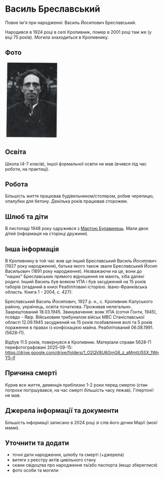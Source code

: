 # Василь Бреславський #

Повне ім'я при народженні: Василь Йосипович Бреславський.

Народився в 1924 році в селі Кропивник, помер в 2001 році там же (у віці 75 років). Могила знаходиться в Кропивнику.

## Фото ##

[<img src="../photos/photo_016_75.jpg" height=250 />](../photos/photo_016.md)

## Освіта ##

Школа (4-7 класів), іншої формальної освіти не мав (вчився під час роботи, на практиці).

## Робота ##

Більшість життя працював будівельником/столяром, робив черепицю, опалубки для бетону. Декілька років працював сторожем.

## Шлюб та діти ##

В листопаді 1948 року одружився з [Мартою Булавинець](Марта%20Булавинець.md). Мали двоє дітей (інформація на сторінці дружини).

## Інша інформація ##

В Кропивнику в той час жив ще інший Бреславський Василь Йосипович (1927 року народження), батька якого також звали Бреславський Йосип Васильович (1891 року народження). Незважаючи на це, вони до "наших" Бреславських прямого відношення не мають, хіба далекі родичі. Інший Василь був вояком УПА і був засуджений на 15 років таборів (згаданий в книзі Реабілітовані історією. Івано-Франківська область. Книга 1 - 2004, с. 427):

Бреславський Василь Йосипович, 1927 р. н., с. Кропивник Калуського району, українець, освіта початкова. Проживав нелегально. Заарештований 18.03.1945. Звинувачення: вояк УПА (сотня Ґонти, 1945), псевдо - Явір. Військовим трибуналом військ МВС Станіславської області 12.09.1945 засуджений на 15 років позбавлення волі та 5 років пораження в правах із конфіскацією майна. Реабілітований 06.08.1991. (5628-П).

Відбув 11.5 років, повернувся в Кропивник. Матеріали справи 5628-П перефотографовані 2025-09-15: https://drive.google.com/drive/folders/1_O2QV8U6GmG6_z_aMmtU5SX_1WnY5-jf

## Причина смерті ##

Курив все життя, деменція приблизно 1-2 роки перед смертю (стан потрохи погіршувався, на час смерті більшість часу лежав). Гіпертонії не мав.

## Джерела інформації та документи ##

Більшість інформації записано в 2024 році зі слів його дочки Марії (моєї мами).

## Уточнити та додати ##

- точні дати народження, шлюбу та смерті (+джерела)
- витяги з реєстру актів цивільного стану
- скани свідоцтва про народження та/або паспорта (якщо збереглися)
- фото особи та могили
